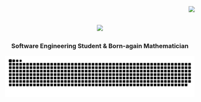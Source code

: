<img align="right" src="https://visitor-badge.laobi.icu/badge?page_id=Daniel-Giao.Daniel-Giao" />

<h1 align="center">
    <img src="https://readme-typing-svg.herokuapp.com/?font=Righteous&size=35&center=true&vCenter=true&width=500&height=70&duration=4000&lines=Hi+There!+👋;+I'm+Daniel+Giao!;" />
</h1>

<h3 align="center">Software Engineering Student & Born-again Mathematician</h3>

<p align="center">
  <picture>
    <source media="(prefers-color-scheme: dark)" srcset="https://raw.githubusercontent.com/Daniel-Giao/Daniel-Giao/output/github-snake-dark.svg" />
    <source media="(prefers-color-scheme: light)" srcset="https://raw.githubusercontent.com/Daniel-Giao/Daniel-Giao/output/github-snake.svg" />
    <img alt="github-snake" src="https://raw.githubusercontent.com/Daniel-Giao/Daniel-Giao/output/github-snake.svg" />
  </picture>
</p>

<!--
**Daniel-Giao/Daniel-Giao** is a ✨ _special_ ✨ repository because its `README.md` (this file) appears on your GitHub profile.

Here are some ideas to get you started:

- 🔭 I’m currently working on ...
- 🌱 I’m currently learning ...
- 👯 I’m looking to collaborate on ...
- 🤔 I’m looking for help with ...
- 💬 Ask me about ...
- 📫 How to reach me: ...
- 😄 Pronouns: ...
- ⚡ Fun fact: ...
-->
